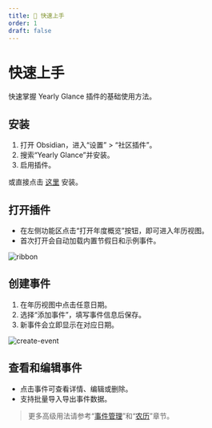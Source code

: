 ```yaml
---
title: 🚀 快速上手
order: 1
draft: false
---
```


# 快速上手

快速掌握 Yearly Glance 插件的基础使用方法。

## 安装

1. 打开 Obsidian，进入“设置” > “社区插件”。
2. 搜索“Yearly Glance”并安装。
3. 启用插件。

或直接点击 [这里](https://obsidian.md/plugins?id=yearly-glance) 安装。

## 打开插件

- 在左侧功能区点击“打开年度概览”按钮，即可进入年历视图。
- 首次打开会自动加载内置节假日和示例事件。

![ribbon](/images/doc/YG/ribbon-zh.png)

## 创建事件

1. 在年历视图中点击任意日期。
2. 选择“添加事件”，填写事件信息后保存。
3. 新事件会立即显示在对应日期。

![create-event](/images/doc/YG/create-event-zh.png)

## 查看和编辑事件

- 点击事件可查看详情、编辑或删除。
- 支持批量导入导出事件数据。

> 更多高级用法请参考“[事件管理](./event)”和“[农历](./lunar)”章节。
